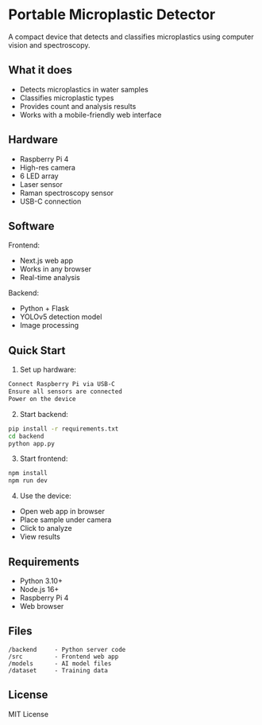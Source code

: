 # Portable Microplastic Detector

A compact device that detects and classifies microplastics using computer vision and spectroscopy.

## What it does
- Detects microplastics in water samples
- Classifies microplastic types
- Provides count and analysis results
- Works with a mobile-friendly web interface

## Hardware
- Raspberry Pi 4
- High-res camera
- 6 LED array
- Laser sensor
- Raman spectroscopy sensor
- USB-C connection

## Software
Frontend:
- Next.js web app
- Works in any browser
- Real-time analysis

Backend:
- Python + Flask
- YOLOv5 detection model
- Image processing

## Quick Start

1. Set up hardware:
```bash
Connect Raspberry Pi via USB-C
Ensure all sensors are connected
Power on the device
```

2. Start backend:
```bash
pip install -r requirements.txt
cd backend
python app.py
```

3. Start frontend:
```bash
npm install
npm run dev
```

4. Use the device:
- Open web app in browser
- Place sample under camera
- Click to analyze
- View results

## Requirements
- Python 3.10+
- Node.js 16+
- Raspberry Pi 4
- Web browser

## Files
```
/backend     - Python server code
/src         - Frontend web app
/models      - AI model files
/dataset     - Training data
```

## License
MIT License
